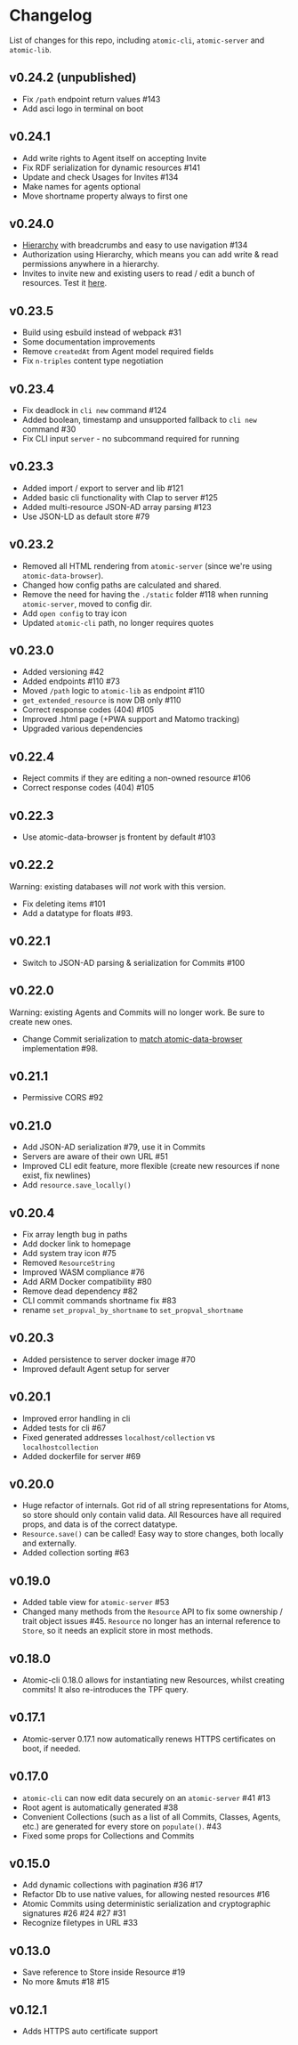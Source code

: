 # Changelog

List of changes for this repo, including `atomic-cli`,
`atomic-server` and `atomic-lib`.

## v0.24.2 (unpublished)

- Fix `/path` endpoint return values #143
- Add asci logo in terminal on boot

## v0.24.1

- Add write rights to Agent itself on accepting Invite
- Fix RDF serialization for dynamic resources #141
- Update and check Usages for Invites #134
- Make names for agents optional
- Move shortname property always to first one

## v0.24.0

- [Hierarchy](https://docs.atomicdata.dev/hierarchy.html) with breadcrumbs and easy to use navigation #134
- Authorization using Hierarchy, which means you can add write & read permissions anywhere in a hierarchy.
- Invites to invite new and existing users to read / edit a bunch of resources. Test it [here](https://atomicdata.dev/invites/1).

## v0.23.5

- Build using esbuild instead of webpack #31
- Some documentation improvements
- Remove `createdAt` from Agent model required fields
- Fix `n-triples` content type negotiation

## v0.23.4

- Fix deadlock in `cli new` command #124
- Added boolean, timestamp and unsupported fallback to `cli new` command #30
- Fix CLI input `server` - no subcommand required for running

## v0.23.3

- Added import / export to server and lib  #121
- Added basic cli functionality with Clap to server #125
- Added multi-resource JSON-AD array parsing #123
- Use JSON-LD as default store #79

## v0.23.2

- Removed all HTML rendering from `atomic-server` (since we're using `atomic-data-browser`).
- Changed how config paths are calculated and shared.
- Remove the need for having the `./static` folder #118 when running `atomic-server`, moved to config dir.
- Add `open config` to tray icon
- Updated `atomic-cli` path, no longer requires quotes

## v0.23.0

- Added versioning #42
- Added endpoints #110 #73
- Moved `/path` logic to `atomic-lib` as endpoint #110
- `get_extended_resource` is now DB only #110
- Correct response codes (404) #105
- Improved .html page (+PWA support and Matomo tracking)
- Upgraded various dependencies

## v0.22.4

- Reject commits if they are editing a non-owned resource #106
- Correct response codes (404) #105

## v0.22.3

- Use atomic-data-browser js frontent by default #103

## v0.22.2

Warning: existing databases will _not_ work with this version.

- Fix deleting items #101
- Add a datatype for floats #93.

## v0.22.1

- Switch to JSON-AD parsing & serialization for Commits #100

## v0.22.0

Warning: existing Agents and Commits will no longer work. Be sure to create new ones.

- Change Commit serialization to [match atomic-data-browser](https://github.com/joepio/atomic-data-browser/issues/3) implementation #98.

## v0.21.1

- Permissive CORS #92

## v0.21.0

- Add JSON-AD serialization #79, use it in Commits
- Servers are aware of their own URL #51
- Improved CLI edit feature, more flexible (create new resources if none exist, fix newlines)
- Add `resource.save_locally()`

## v0.20.4

- Fix array length bug in paths
- Add docker link to homepage
- Add system tray icon #75
- Removed `ResourceString`
- Improved WASM compliance #76
- Add ARM Docker compatibility #80
- Remove dead dependency #82
- CLI commit commands shortname fix #83
- rename `set_propval_by_shortname` to `set_propval_shortname`

## v0.20.3

- Added persistence to server docker image #70
- Improved default Agent setup for server

## v0.20.1

- Improved error handling in cli
- Added tests for cli #67
- Fixed generated addresses `localhost/collection` vs `localhostcollection`
- Added dockerfile for server #69

## v0.20.0

- Huge refactor of internals. Got rid of all string representations for Atoms, so store should only contain valid data. All Resources have all required props, and data is of the correct datatype.
- `Resource.save()` can be called! Easy way to store changes, both locally and externally.
- Added collection sorting #63

## v0.19.0

- Added table view for `atomic-server` #53
- Changed many methods from the `Resource` API to fix some ownership / trait object issues #45. `Resource` no longer has an internal reference to `Store`, so it needs an explicit store in most methods.

## v0.18.0

- Atomic-cli 0.18.0 allows for instantiating new Resources, whilst creating commits! It also re-introduces the TPF query.

## v0.17.1

- Atomic-server 0.17.1 now automatically renews HTTPS certificates on boot, if needed.

## v0.17.0

- `atomic-cli` can now edit data securely on an `atomic-server` #41 #13
- Root agent is automatically generated #38
- Convenient Collections (such as a list of all Commits, Classes, Agents, etc.) are generated for every store on `populate()`. #43
- Fixed some props for Collections and Commits

## v0.15.0

- Add dynamic collections with pagination #36 #17
- Refactor Db to use native values, for allowing nested resources #16
- Atomic Commits using deterministic serialization and cryptographic signatures #26 #24 #27 #31
- Recognize filetypes in URL #33

## v0.13.0

- Save reference to Store inside Resource #19
- No more &muts #18 #15

## v0.12.1

- Adds HTTPS auto certificate support
